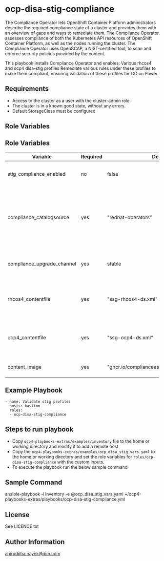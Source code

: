 ocp-disa-stig-compliance
========================

The Compliance Operator lets OpenShift Container Platform administrators describe the required compliance state of a cluster and provides them with an overview of gaps and ways to remediate them. The Compliance Operator assesses compliance of both the Kubernetes API resources of OpenShift Container Platform, as well as the nodes running the cluster. The Compliance Operator uses OpenSCAP, a NIST-certified tool, to scan and enforce security policies provided by the content.

This playbook installs Compliance Operator and enables: 
Various rhcos4 and ocp4 disa-stig profiles
Remediate various rules under these profiles to make them compliant, ensuring validation of these profiles for CO on Power.

Requirements
------------

- Access to the cluster as a user with the cluster-admin role.
- The cluster is in a known good state, without any errors.
- Default StorageClass must be configured

Role Variables
--------------

Role Variables
--------------
| Variable                       | Required | Default     | Comments                                       |
|--------------------------------|----------|-------------|------------------------------------------------|
| stig_compliance_enabled        | no       |    false    | Set it to true to run this playbook            |
| compliance_catalogsource       | yes      | "redhat-operators" | Catlog source index image. default `redhat-operators` catalog source will be used |
| compliance_upgrade_channel     | yes      |    stable   | Channel version for the compliance operator    |
| rhcos4_contentfile             | yes      | "ssg-rhcos4-ds.xml" | Location of the file containing the rhcos4 compliance content |
| ocp4_contentfile               | yes      | "ssg-ocp4-ds.xml"   | Location of the file containing the ocp4 compliance content |
| content_image                  | yes      | "ghcr.io/complianceascode/k8scontent:latest" | Content image location |


Example Playbook
----------------

```
- name: Validate stig profiles
  hosts: bastion
  roles:
  - ocp-disa-stig-compliance
```

Steps to run playbook
----------------------
 
- Copy `ocp4-playbooks-extras/examples/inventory` file to the home or working directory and modify it to add a remote host
- Copy the `ocp4-playbooks-extras/examples/ocp_disa_stig_vars.yaml` to the home or working directory and set the role variables for `roles/ocp-disa-stig-compliance` with the custom inputs.
- To execute the playbook run the below sample command
 
 
Sample Command
---------------
 
ansible-playbook -i inventory -e @ocp_disa_stig_vars.yaml ~/ocp4-playbooks-extras/playbooks/ocp-disa-stig-compliance.yml

License
-------

See LICENCE.txt

Author Information
------------------

aniruddha.nayek@ibm.com
